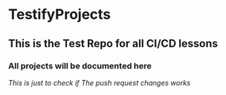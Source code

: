 # TestifyProjects
<h2>This is the Test Repo for all CI/CD lessons</h2>
<h3>All  projects will be documented here</h3>
<i>This is just to check if The push request changes works</i>


